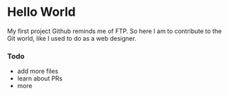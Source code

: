 # Hello World
My first project
Github reminds me of FTP. So here I am to contribute to the Git world, like I used to do as a web designer. 

### Todo

- add more files
- learn about PRs
- more
